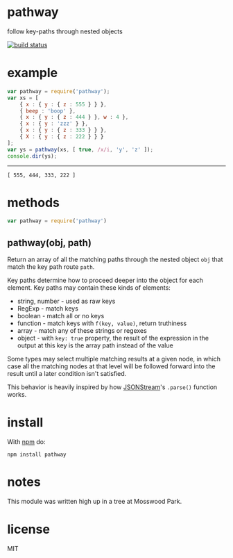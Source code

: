# pathway

follow key-paths through nested objects

[![build status](https://secure.travis-ci.org/substack/node-pathway.png)](http://travis-ci.org/substack/node-pathway)

# example

``` js
var pathway = require('pathway');
var xs = [
    { x : { y : { z : 555 } } },
    { beep : 'boop' },
    { x : { y : { z : 444 } }, w : 4 },
    { x : { y : 'zzz' } },
    { x : { y : { z : 333 } } },
    { X : { y : { z : 222 } } }
];
var ys = pathway(xs, [ true, /x/i, 'y', 'z' ]);
console.dir(ys);
```

***

```
[ 555, 444, 333, 222 ]
```

# methods

``` js
var pathway = require('pathway')
```

## pathway(obj, path)

Return an array of all the matching paths through the nested object `obj` that
match the key path route `path`.

Key paths determine how to proceed deeper into the object for each element.
Key paths may contain these kinds of elements:

* string, number - used as raw keys
* RegExp - match keys
* boolean - match all or no keys
* function - match keys with `f(key, value)`, return truthiness
* array - match any of these strings or regexes
* object - with `key: true` property, the result of the expression in the output
at this key is the array path instead of the value

Some types may select multiple matching results at a given node, in which case
all the matching nodes at that level will be followed forward into the result
until a later condition isn't satisfied. 

This behavior is heavily inspired by how
[JSONStream](https://github.com/dominictarr/JSONStream)'s `.parse()` function
works.

# install

With [npm](http://npmjs.org) do:

```
npm install pathway
```

# notes

This module was written high up in a tree at Mosswood Park.

# license

MIT
